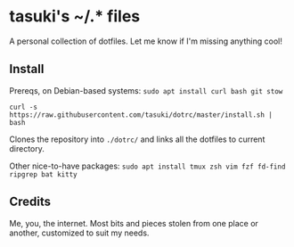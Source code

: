 # tasuki's ~/.* files

A personal collection of dotfiles. Let me know if I'm missing anything cool!

## Install

Prereqs, on Debian-based systems: `sudo apt install curl bash git stow`

    curl -s https://raw.githubusercontent.com/tasuki/dotrc/master/install.sh | bash

Clones the repository into `./dotrc/` and links all the dotfiles to current directory.

Other nice-to-have packages: `sudo apt install tmux zsh vim fzf fd-find ripgrep bat kitty`

## Credits

Me, you, the internet. Most bits and pieces stolen from one place or another, customized to suit my needs.
